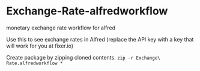 # Exchange-Rate-alfredworkflow
monetary exchange rate workflow for alfred

Use this to see exchange rates in Alfred (replace the API key with a key that will work for you at fixer.io)

Create package by zipping cloned contents.
```zip -r Exchange\ Rate.alfredworkflow *```
